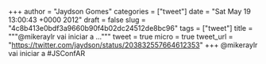 
+++
author = "Jaydson Gomes"
categories = ["tweet"]
date = "Sat May 19 13:00:43 +0000 2012"
draft = false
slug = "4c8b413e0bdf3a9660b90f4b02dc24512de8bc96"
tags = ["tweet"]
title = """@mikeraylr vai iniciar a ..."""
tweet = true
micro = true
tweet_url = "https://twitter.com/jaydson/status/203832557664612353"
+++
@mikeraylr vai iniciar a #JSConfAR
